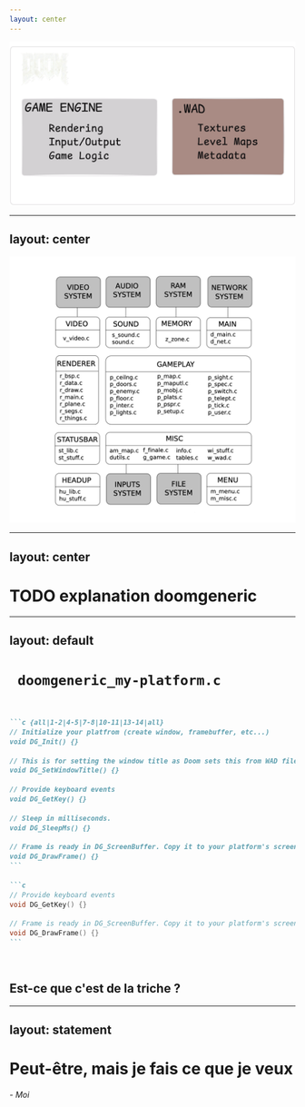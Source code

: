 ```yaml
---
layout: center
---
```

<img src="/pages/4-doom-source-code/assets/engine.png" width="750" />


---
layout: center
---
<img src="/pages/4-doom-source-code/assets/blackbook.png" width="600" />

---
layout: center
---
# TODO explanation doomgeneric

---
layout: default
---
# <code> doomgeneric_my-platform.c </code>
<br />

<div class="w-full h-full flex  flex-col" >

````md magic-move
```c {all|1-2|4-5|7-8|10-11|13-14|all}
// Initialize your platfrom (create window, framebuffer, etc...)
void DG_Init() {}

// This is for setting the window title as Doom sets this from WAD file.
void DG_SetWindowTitle() {}

// Provide keyboard events
void DG_GetKey() {}

// Sleep in milliseconds.
void DG_SleepMs() {}

// Frame is ready in DG_ScreenBuffer. Copy it to your platform's screen.
void DG_DrawFrame() {}
```

```c
// Provide keyboard events
void DG_GetKey() {}

// Frame is ready in DG_ScreenBuffer. Copy it to your platform's screen.
void DG_DrawFrame() {}
```
````
<div v-click>
<br>
<h2>Est-ce que c'est de la triche ?</h2>
</div>
</div>

---
layout: statement
---

<h1 class="doom-gradient">Peut-être, mais je fais ce que je veux</h1>
<h6 v-click>- Moi</h6>

